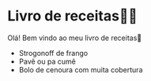 # Livro de receitas:man_cook:

Olá! Bem vindo ao meu livro de receitas:wave:

- Strogonoff de frango
- Pavê ou pa cumê
- Bolo de cenoura com muita cobertura
